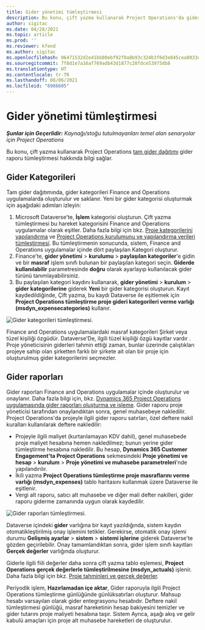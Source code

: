 ```yaml
---
title: Gider yönetimi tümleştirmesi
description: Bu konu, çift yazma kullanarak Project Operations'da gider raporu tümleştirmesi hakkında bilgi sağlar.
author: sigitac
ms.date: 04/28/2021
ms.topic: article
ms.prod: ''
ms.reviewer: kfend
ms.author: sigitac
ms.openlocfilehash: 06471532d2e41bb80ebf92f0a8b93c324b3f6d3e845cea8033d85d291ea237eb
ms.sourcegitcommit: 7f8d1e7a16af769adb43d1877c28fdce53975db8
ms.translationtype: HT
ms.contentlocale: tr-TR
ms.lasthandoff: 08/06/2021
ms.locfileid: "6986605"
---
```

# <a name="expense-management-integration"></a>Gider yönetimi tümleştirmesi

_**Şunlar için Geçerlidir:** Kaynağı/stoğu tutulmayanları temel alan senaryolar için Project Operations_

Bu konu, çift yazma kullanarak Project Operations [tam gider dağıtımı](../expense/expense-overview.md) gider raporu tümleştirmesi hakkında bilgi sağlar.

## <a name="expense-categories"></a>Gider Kategorileri

Tam gider dağıtımında, gider kategorileri Finance and Operations uygulamalarda oluşturulur ve saklanır. Yeni bir gider kategorisi oluşturmak için aşağıdaki adımları izleyin:

1. Microsoft Dataverse'te, **İşlem** kategorisi oluşturun. Çift yazma tümleştirmesi bu hareket kategorisini Finance and Operations uygulamalar olarak eşitler. Daha fazla bilgi için bkz. [Proje kategorilerini yapılandırma](/dynamics365/project-operations/project-accounting/configure-project-categories) ve [Project Operations kurulumunu ve yapılandırma verileri tümleştirmesi](resource-dual-write-setup-integration.md). Bu tümleştirmenin sonucunda, sistem, Finance and Operations uygulamalar içinde dört paylaşılan Kategori oluşturur.
2. Finance'te, **gider yönetimi** > **kurulumu** > **paylaşılan kategoriler**'e gidin ve bir **masraf** işlem sınıfı bulunan bir paylaşılan kategori seçin. **Giderde kullanılabilir** parametresinde **doğru** olarak ayarlayıp kullanılacak gider türünü tanımlayabilirsiniz.
3. Bu paylaşılan kategori kaydını kullanarak, **gider yönetimi** > **kurulum** > **gider kategorilerine** giderek **Yeni** bir gider kategorisi oluşturun. Kayıt kaydedildiğinde, Çift yazma, bu kaydı Dataverse ile eşitlemek için **Project Operations tümleştirme proje gideri kategorileri verme varlığı (msdyn\_expensecategories)** kullanır.

  ![Gider kategorileri tümleştirmesi.](./media/DW6ExpenseCategories.png)

Finance and Operations uygulamalardaki masraf kategorileri Şirket veya tüzel kişiliği özgüdür. Dataverse'De, ilgili tüzel kişiliği özgü kayıtlar vardır . Proje yöneticisinin giderleri tahmin ettiği zaman, bunlar üzerinde çalıştıkları projeye sahip olan şirketten farklı bir şirkete ait olan bir proje için oluşturulmuş gider kategorilerini seçmezler. 

## <a name="expense-reports"></a>Gider raporları

Gider raporları Finance and Operations uygulamalar içinde oluşturulur ve onaylanır. Daha fazla bilgi için, bkz. [Dynamics 365 Project Operations uygulamasında gider raporları oluşturma ve işleme](/learn/modules/create-process-expense-reports/). Gider raporu proje yöneticisi tarafından onaylandıktan sonra, genel muhasebeye nakledilir. Project Operations'da projeyle ilgili gider raporu satırları, özel deftere nakil kuralları kullanılarak deftere nakledilir:

  - Projeyle ilgili maliyet (kurtarılamayan KDV dahil), genel muhasebede proje maliyet hesabına hemen nakledilmez; bunun yerine gider tümleştirme hesabına nakledilir. Bu hesap, **Dynamics 365 Customer Engagement'ta Project Operations** sekmesindeki **Proje yönetimi ve hesap** > **kurulum** > **Proje yönetimi ve muhasebe parametreleri**'nde yapılandırılır.
  - İkili yazma **Project Operations tümleştirme proje masraflarını verme varlığı (msdyn\_expenses)** tablo haritasını kullanmak üzere Dataverse ile eşitlenir.
  - Vergi alt raporu, satıcı alt muhasebe ve diğer mali defter nakilleri, gider raporu giderme zamanında uygun olarak kaydedilir.

  ![Gider raporları tümleştirmesi.](./media/DW6ExpenseReports.png)

Dataverse içindeki **gider** varlığına bir kayıt yazıldığında, sistem kaydın otomatikleştirilmiş onay işlemini tetikler. Gerekirse, otomatik onay işlemi durumu **Gelişmiş ayarlar** > **sistem** > **sistemi işlerine** giderek Dataverse'te gözden geçirilebilir. Onay tamamlandıktan sonra, gider işlem sınıfı kayıtları **Gerçek değerler** varlığında oluşturur.

Giderle ilgili fiili değerler daha sonra çift yazma tablo eşlemesi, **Project Operations gerçek değerlerle tümleştirilmesine (msdyn\_actuals)** işlenir. Daha fazla bilgi için bkz. [Proje tahminleri ve gerçek değerler](resource-dual-write-estimates-actuals.md).

Periyodik işlem, **Hazırlamadan içe aktar**, Gider raporuyla ilgili Project Operations tümleştirme günlüğünde günlüksatırları oluşturur. Mahsup hesabı varsayılan olarak gider entegrasyonu hesabıdır. Deftere nakil tümleştirmesi günlüğü, masraf hareketinin hesap bakiyesini temizler ve gider tutarını proje maliyeti hesabına taşır. Sistem Ayrıca, aşağı akış ve gelir kabulü amaçları için proje alt muhasebe hareketleri de oluşturulur.
